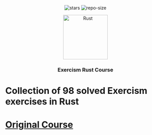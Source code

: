 <div align=center>

![stars] ![repo-size]

<picture>
    <source srcset="rust_logo.svg">
    <img alt="Rust" width="140" height="140">
</picture>

### Exercism Rust Course

</div>

# <a name="no-link">Collection of 98 solved Exercism exercises in Rust</a>

# <a href="https://exercism.org/tracks/rust">Original Course</a>

[repo-size]: https://img.shields.io/github/repo-size/dragan717080/ExercismRust
[stars]: https://img.shields.io/github/stars/dragan717080/ExercismRust

</div>
